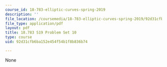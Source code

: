 ```yaml
---
course_id: 18-783-elliptic-curves-spring-2019
description: ''
file_location: /coursemedia/18-783-elliptic-curves-spring-2019/92d31cfb6ba152e454f54b1f8b836b74_MIT18_783S19_pset10.pdf
file_type: application/pdf
layout: pdf
title: 18.783 S19 Problem Set 10
type: course
uid: 92d31cfb6ba152e454f54b1f8b836b74

---
```

None